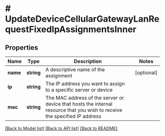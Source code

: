 # # UpdateDeviceCellularGatewayLanRequestFixedIpAssignmentsInner

## Properties

Name | Type | Description | Notes
------------ | ------------- | ------------- | -------------
**name** | **string** | A descriptive name of the assignment | [optional]
**ip** | **string** | The IP address you want to assign to a specific server or device |
**mac** | **string** | The MAC address of the server or device that hosts the internal resource that you wish to receive the specified IP address |

[[Back to Model list]](../../README.md#models) [[Back to API list]](../../README.md#endpoints) [[Back to README]](../../README.md)
